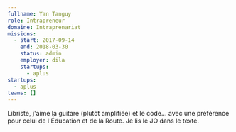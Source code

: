 ```yaml
---
fullname: Yan Tanguy
role: Intrapreneur
domaine: Intraprenariat
missions:
  - start: 2017-09-14
    end: 2018-03-30
    status: admin
    employer: dila
    startups:
      - aplus
startups:
  - aplus
teams: []
---
```

Libriste, j'aime la guitare (plutôt amplifiée) et le code… avec une préférence pour celui de l'Éducation et de la Route. Je lis le JO dans le texte.